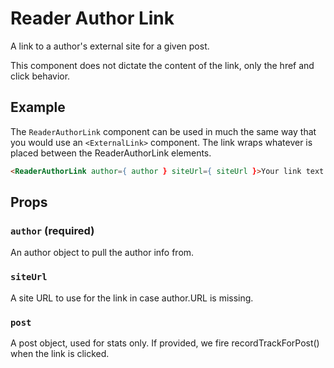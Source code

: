 # Reader Author Link

A link to a author's external site for a given post.

This component does not dictate the content of the link, only the href and click behavior.

## Example

The `ReaderAuthorLink` component can be used in much the same way that you would use an `<ExternalLink>` component. The link wraps whatever is placed between the ReaderAuthorLink elements.

```html
<ReaderAuthorLink author={ author } siteUrl={ siteUrl }>Your link text here</ReaderAuthorLink>
```

## Props

### `author` (required)

An author object to pull the author info from.

### `siteUrl`

A site URL to use for the link in case author.URL is missing.

### `post`

A post object, used for stats only. If provided, we fire recordTrackForPost() when the link is clicked.
